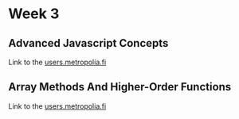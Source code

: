 # Week 3

## Advanced Javascript Concepts
Link to the [users.metropolia.fi](https://users.metropolia.fi/~jafarj/wsk/week3/AdvancedJS/AdvancedJavascriptConcepts/01)

## Array Methods And Higher-Order Functions
Link to the [users.metropolia.fi](https://users.metropolia.fi/~jafarj/wsk/week3/AdvancedJS/ArrayMethodsAndHigher-OrderFunctions/01)
